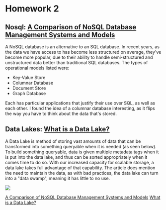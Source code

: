 # Homework 2
## Nosql: [A Comparison of NoSQL Database Management Systems and Models](https://www.digitalocean.com/community/tutorials/a-comparison-of-nosql-database-management-systems-and-models)

A NoSQL database is an alternative to an SQL database. In recent years, as the data we have access to has become less structured on average, they've become more popular, due 
to their ability to handle semi-structured and unstructured data better than traditional SQL databases. The types of operational models listed were:

* Key-Value Store
* Columnar Database
* Document Store
* Graph Database

Each has particular applications that justify their use over SQL, as well as each other. I found the idea of a columnar database interesting, as it flips the way you have to
think about the data that's stored.

## Data Lakes: [What is a Data Lake?](https://databricks.com/glossary/data-lake)

A Data Lake is method of storing vast amounts of data that can be transformed into something queryable when it is needed (as seen below). To build something queryable, data is
given multiple metadata tags when it is put into the data lake, and thus can be sorted appropriately when it comes time to do so. With our increased capacity for scalable storage,
a data lake takes full advantage of that capability. The article does mention the need to maintain the data, as with bad practices, the data lake can turn into a "data swamp",
meaning it has little to no use.

![](https://databricks.com/wp-content/uploads/2019/01/Data-lake.jpg)

[A Comparison of NoSQL Database Management Systems and Models](https://www.digitalocean.com/community/tutorials/a-comparison-of-nosql-database-management-systems-and-models)
[What is a Data Lake?](https://databricks.com/glossary/data-lake)
